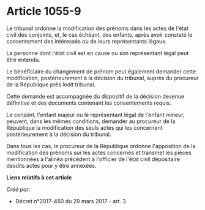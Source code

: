 # Article 1055-9

Le tribunal ordonne la modification des prénoms dans les actes de l'état civil des conjoints, et, le cas échéant, des
enfants, après avoir constaté le consentement des intéressés ou de leurs représentants légaux.

La personne dont l'état civil est en cause ou son représentant légal peut être entendu.

Le bénéficiaire du changement de prénom peut également demander cette modification, postérieurement à la décision du
tribunal, auprès du procureur de la République près ledit tribunal.

Cette demande est accompagnée du dispositif de la décision devenue définitive et des documents contenant les consentements
requis.

Le conjoint, l'enfant majeur ou le représentant légal de l'enfant mineur, peuvent, dans les mêmes conditions, demander au
procureur de la République la modification des seuls actes qui les concernent postérieurement à la décision du tribunal.

Dans tous les cas, le procureur de la République ordonne l'apposition de la modification des prénoms sur les actes concernés
et transmet les pièces mentionnées à l'alinéa précédent à l'officier de l'état civil dépositaire desdits actes pour y être
annexées.

**Liens relatifs à cet article**

_Créé par_:

  - Décret n°2017-450 du 29 mars 2017 - art. 3
